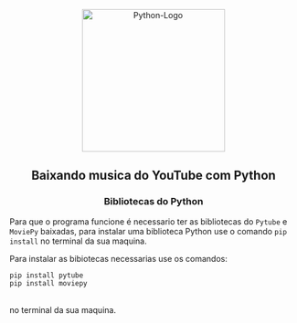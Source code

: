 <p align="center"><img style="width: 250px;" src="https://marcas-logos.net/wp-content/uploads/2020/11/Python-logo.png" alt="Python-Logo"></p>
<h2 align="center">Baixando musica do YouTube com Python</h2>
<h3 align="center">Bibliotecas do Python</h3>
<p>Para que o programa funcione é necessario ter as bibliotecas do <code>Pytube</code> e <code>MoviePy</code> baixadas, para instalar uma biblioteca Python use o comando <code>pip install</code> no terminal da sua maquina.</p>
<p>Para instalar as bibiotecas necessarias use os comandos:</p>
<code>pip install pytube</code>
<br>
<code>pip install moviepy</code>
<br>
<br>
<p> no terminal da sua maquina.</p>
<!--https://marcas-logos.net/wp-content/uploads/2020/11/Python-logo.png-->
<h1></h1>
